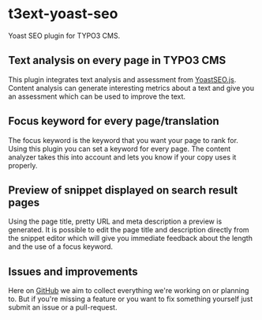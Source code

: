 # t3ext-yoast-seo

Yoast SEO plugin for TYPO3 CMS.

## Text analysis on every page in TYPO3 CMS

This plugin integrates text analysis and assessment from [YoastSEO.js](https://github.com/Yoast/YoastSEO.js). Content analysis can generate interesting metrics about a text and give you an assessment which can be used to improve the text.

## Focus keyword for every page/translation

The focus keyword is the keyword that you want your page to rank for. Using this plugin you can set a keyword for every page. The content analyzer takes this into account and lets you know if your copy uses it properly.

## Preview of snippet displayed on search result pages

Using the page title, pretty URL and meta description a preview is generated. It is possible to edit the page title and description directly from the snippet editor which will give you immediate feedback about the length and the use of a focus keyword.

## Issues and improvements

Here on [GitHub](https://github.com/Yoast/t3ext-yoast-seo/issues) we aim to collect everything we're working on or planning to. But if you're missing a feature or you want to fix something yourself just submit an issue or a pull-request.